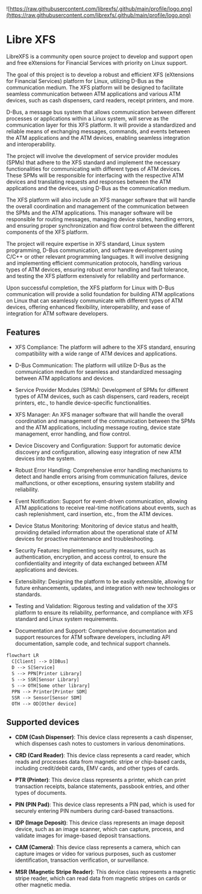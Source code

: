 ![https://raw.githubusercontent.com/librexfs/.github/main/profile/logo.png](https://raw.githubusercontent.com/librexfs/.github/main/profile/logo.png)

# Libre XFS

LibreXFS is a community open source project to develop and support open and free eXtensions for Financial Services with priority on Linux support.

The goal of this project is to develop a robust and efficient XFS (eXtensions for Financial Services) platform for Linux, utilizing D-Bus as the communication medium. The XFS platform will be designed to facilitate seamless communication between ATM applications and various ATM devices, such as cash dispensers, card readers, receipt printers, and more.

D-Bus, a message bus system that allows communication between different processes or applications within a Linux system, will serve as the communication layer for this XFS platform. It will provide a standardized and reliable means of exchanging messages, commands, and events between the ATM applications and the ATM devices, enabling seamless integration and interoperability.

The project will involve the development of service provider modules (SPMs) that adhere to the XFS standard and implement the necessary functionalities for communicating with different types of ATM devices. These SPMs will be responsible for interfacing with the respective ATM devices and translating requests and responses between the ATM applications and the devices, using D-Bus as the communication medium.

The XFS platform will also include an XFS manager software that will handle the overall coordination and management of the communication between the SPMs and the ATM applications. This manager software will be responsible for routing messages, managing device states, handling errors, and ensuring proper synchronization and flow control between the different components of the XFS platform.

The project will require expertise in XFS standard, Linux system programming, D-Bus communication, and software development using C/C++ or other relevant programming languages. It will involve designing and implementing efficient communication protocols, handling various types of ATM devices, ensuring robust error handling and fault tolerance, and testing the XFS platform extensively for reliability and performance.

Upon successful completion, the XFS platform for Linux with D-Bus communication will provide a solid foundation for building ATM applications on Linux that can seamlessly communicate with different types of ATM devices, offering enhanced flexibility, interoperability, and ease of integration for ATM software developers.

## Features

- XFS Compliance: The platform will adhere to the XFS standard, ensuring compatibility with a wide range of ATM devices and applications.

- D-Bus Communication: The platform will utilize D-Bus as the communication medium for seamless and standardized messaging between ATM applications and devices.

- Service Provider Modules (SPMs): Development of SPMs for different types of ATM devices, such as cash dispensers, card readers, receipt printers, etc., to handle device-specific functionalities.

- XFS Manager: An XFS manager software that will handle the overall coordination and management of the communication between the SPMs and the ATM applications, including message routing, device state management, error handling, and flow control.

- Device Discovery and Configuration: Support for automatic device discovery and configuration, allowing easy integration of new ATM devices into the system.

- Robust Error Handling: Comprehensive error handling mechanisms to detect and handle errors arising from communication failures, device malfunctions, or other exceptions, ensuring system stability and reliability.

- Event Notification: Support for event-driven communication, allowing ATM applications to receive real-time notifications about events, such as cash replenishment, card insertion, etc., from the ATM devices.

- Device Status Monitoring: Monitoring of device status and health, providing detailed information about the operational state of ATM devices for proactive maintenance and troubleshooting.

- Security Features: Implementing security measures, such as authentication, encryption, and access control, to ensure the confidentiality and integrity of data exchanged between ATM applications and devices.

- Extensibility: Designing the platform to be easily extensible, allowing for future enhancements, updates, and integration with new technologies or standards.

- Testing and Validation: Rigorous testing and validation of the XFS platform to ensure its reliability, performance, and compliance with XFS standard and Linux system requirements.

- Documentation and Support: Comprehensive documentation and support resources for ATM software developers, including API documentation, sample code, and technical support channels.

```mermaid
flowchart LR
  C[Client] --> D[DBus]
  D --> S[Service]
  S --> PPN[Printer Library]
  S --> SSR[Sensor Library]
  S --> OTH[Some other library]
  PPN --> Printer[Printer SDM]
  SSR --> Sensor[Sensor SDM]
  OTH --> OD[Other device]
```

## Supported devices

- **CDM (Cash Dispenser)**: This device class represents a cash dispenser, which dispenses cash notes to customers in various denominations.

- **CRD (Card Reader)**: This device class represents a card reader, which reads and processes data from magnetic stripe or chip-based cards, including credit/debit cards, EMV cards, and other types of cards.

- **PTR (Printer)**: This device class represents a printer, which can print transaction receipts, balance statements, passbook entries, and other types of documents.

- **PIN (PIN Pad)**: This device class represents a PIN pad, which is used for securely entering PIN numbers during card-based transactions.

- **IDP (Image Deposit)**: This device class represents an image deposit device, such as an image scanner, which can capture, process, and validate images for image-based deposit transactions.

- **CAM (Camera)**: This device class represents a camera, which can capture images or video for various purposes, such as customer identification, transaction verification, or surveillance.

- **MSR (Magnetic Stripe Reader)**: This device class represents a magnetic stripe reader, which can read data from magnetic stripes on cards or other magnetic media.
